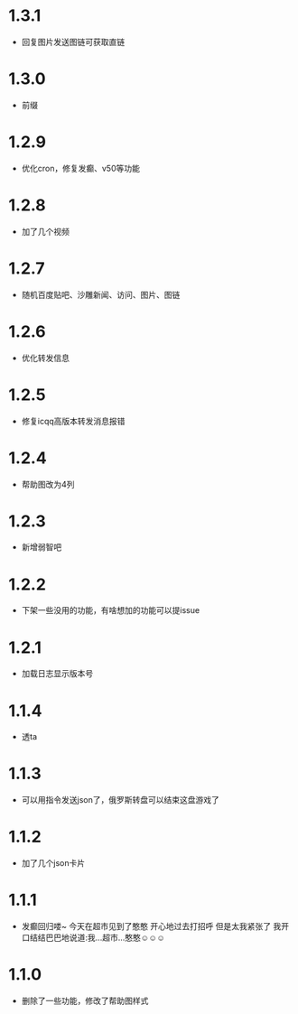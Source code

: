 # 1.3.1
* 回复图片发送图链可获取直链
# 1.3.0
* 前缀
# 1.2.9
* 优化cron，修复发癫、v50等功能
# 1.2.8
* 加了几个视频
# 1.2.7
* 随机百度贴吧、沙雕新闻、访问、图片、图链
# 1.2.6
* 优化转发信息
# 1.2.5
* 修复icqq高版本转发消息报错
# 1.2.4
* 帮助图改为4列
# 1.2.3
* 新增弱智吧
# 1.2.2
* 下架一些没用的功能，有啥想加的功能可以提issue
# 1.2.1
* 加载日志显示版本号
# 1.1.4
* 透ta
# 1.1.3
* 可以用指令发送json了，俄罗斯转盘可以结束这盘游戏了
# 1.1.2
* 加了几个json卡片
# 1.1.1
* 发癫回归喽~  今天在超市见到了憨憨 开心地过去打招呼 但是太我紧张了 我开口结结巴巴地说道:我...超市...憨憨☺️☺️☺️
# 1.1.0
* 删除了一些功能，修改了帮助图样式